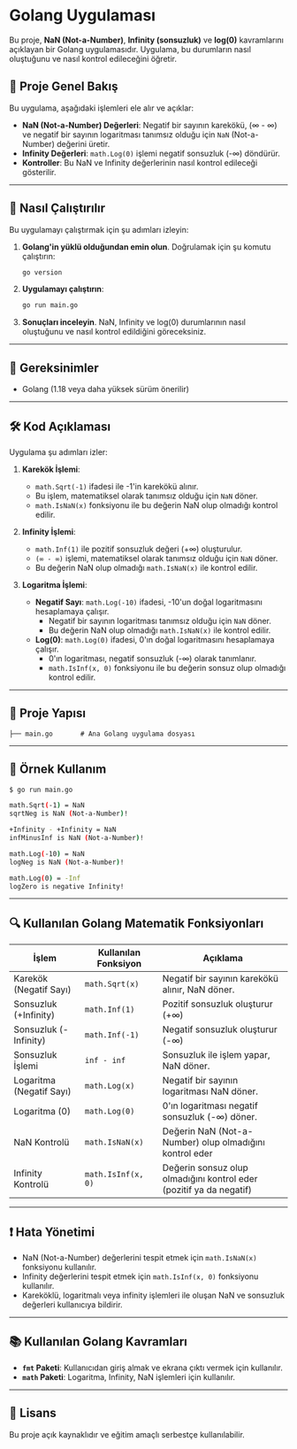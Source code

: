 
# Golang Uygulaması

Bu proje, **NaN (Not-a-Number)**, **Infinity (sonsuzluk)** ve **log(0)** kavramlarını açıklayan bir Golang uygulamasıdır. Uygulama, bu durumların nasıl oluştuğunu ve nasıl kontrol edileceğini öğretir.

## 📘 **Proje Genel Bakış**
Bu uygulama, aşağıdaki işlemleri ele alır ve açıklar:

- **NaN (Not-a-Number) Değerleri**: Negatif bir sayının karekökü, (∞ - ∞) ve negatif bir sayının logaritması tanımsız olduğu için `NaN` (Not-a-Number) değerini üretir.
- **Infinity Değerleri**: `math.Log(0)` işlemi negatif sonsuzluk (-∞) döndürür.
- **Kontroller**: Bu NaN ve Infinity değerlerinin nasıl kontrol edileceği gösterilir.

---

## 🚀 **Nasıl Çalıştırılır**

Bu uygulamayı çalıştırmak için şu adımları izleyin:

1. **Golang'in yüklü olduğundan emin olun**. Doğrulamak için şu komutu çalıştırın:
   ```bash
   go version
   ```

2. **Uygulamayı çalıştırın**:
   ```bash
   go run main.go
   ```

3. **Sonuçları inceleyin**. NaN, Infinity ve log(0) durumlarının nasıl oluştuğunu ve nasıl kontrol edildiğini göreceksiniz.

---

## 🔧 **Gereksinimler**

- Golang (1.18 veya daha yüksek sürüm önerilir)

---

## 🛠️ **Kod Açıklaması**

Uygulama şu adımları izler:

1. **Karekök İşlemi**: 
   - `math.Sqrt(-1)` ifadesi ile -1'in karekökü alınır.
   - Bu işlem, matematiksel olarak tanımsız olduğu için `NaN` döner.
   - `math.IsNaN(x)` fonksiyonu ile bu değerin NaN olup olmadığı kontrol edilir.

2. **Infinity İşlemi**:
   - `math.Inf(1)` ile pozitif sonsuzluk değeri (+∞) oluşturulur.
   - `(∞ - ∞)` işlemi, matematiksel olarak tanımsız olduğu için `NaN` döner.
   - Bu değerin NaN olup olmadığı `math.IsNaN(x)` ile kontrol edilir.

3. **Logaritma İşlemi**:
   - **Negatif Sayı**: `math.Log(-10)` ifadesi, -10'un doğal logaritmasını hesaplamaya çalışır.
     - Negatif bir sayının logaritması tanımsız olduğu için `NaN` döner.
     - Bu değerin NaN olup olmadığı `math.IsNaN(x)` ile kontrol edilir.
   - **Log(0)**: `math.Log(0)` ifadesi, 0'ın doğal logaritmasını hesaplamaya çalışır.
     - 0'ın logaritması, negatif sonsuzluk (-∞) olarak tanımlanır.
     - `math.IsInf(x, 0)` fonksiyonu ile bu değerin sonsuz olup olmadığı kontrol edilir.

---

## 📂 **Proje Yapısı**

```
├── main.go       # Ana Golang uygulama dosyası
```

---

## 📘 **Örnek Kullanım**

```bash
$ go run main.go

math.Sqrt(-1) = NaN
sqrtNeg is NaN (Not-a-Number)!

+Infinity - +Infinity = NaN
infMinusInf is NaN (Not-a-Number)!

math.Log(-10) = NaN
logNeg is NaN (Not-a-Number)!

math.Log(0) = -Inf
logZero is negative Infinity!
```

---

## 🔍 **Kullanılan Golang Matematik Fonksiyonları**

| **İşlem**                | **Kullanılan Fonksiyon**  | **Açıklama**                                      |
|------------------------|--------------------------|-------------------------------------------------|
| Karekök (Negatif Sayı)  | `math.Sqrt(x)`            | Negatif bir sayının karekökü alınır, NaN döner.  |
| Sonsuzluk (+Infinity)   | `math.Inf(1)`             | Pozitif sonsuzluk oluşturur (+∞)                |
| Sonsuzluk (-Infinity)   | `math.Inf(-1)`            | Negatif sonsuzluk oluşturur (-∞)                |
| Sonsuzluk İşlemi        | `inf - inf`               | Sonsuzluk ile işlem yapar, NaN döner.           |
| Logaritma (Negatif Sayı)| `math.Log(x)`             | Negatif bir sayının logaritması NaN döner.      |
| Logaritma (0)           | `math.Log(0)`             | 0'ın logaritması negatif sonsuzluk (-∞) döner.   |
| NaN Kontrolü            | `math.IsNaN(x)`           | Değerin NaN (Not-a-Number) olup olmadığını kontrol eder |
| Infinity Kontrolü       | `math.IsInf(x, 0)`        | Değerin sonsuz olup olmadığını kontrol eder (pozitif ya da negatif) |

---

## ❗ **Hata Yönetimi**

- NaN (Not-a-Number) değerlerini tespit etmek için `math.IsNaN(x)` fonksiyonu kullanılır.
- Infinity değerlerini tespit etmek için `math.IsInf(x, 0)` fonksiyonu kullanılır.
- Kareköklü, logaritmalı veya infinity işlemleri ile oluşan NaN ve sonsuzluk değerleri kullanıcıya bildirir.

---

## 📚 **Kullanılan Golang Kavramları**

- **`fmt` Paketi**: Kullanıcıdan giriş almak ve ekrana çıktı vermek için kullanılır.
- **`math` Paketi**: Logaritma, Infinity, NaN işlemleri için kullanılır.

---

## 📜 **Lisans**

Bu proje açık kaynaklıdır ve eğitim amaçlı serbestçe kullanılabilir.
